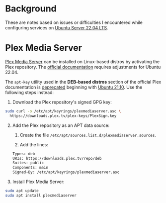# Background
These are notes based on issues or difficulties I encountered while configuring services on [Ubuntu Server 22.04 LTS](https://ubuntu.com/download/server).

# Plex Media Server
[Plex Media Server](https://www.plex.tv/media-server-downloads/#plex-media-server) can be installed on Linux-based distros by activating the Plex repository. The [official documentation](https://support.plex.tv/articles/235974187-enable-repository-updating-for-supported-linux-server-distributions/) requires adjustments for Ubuntu 22.04.

The `apt-key` utility used in the **DEB-based distros** section of the official Plex documentation is [deprecated](https://manpages.ubuntu.com/manpages/impish/man8/apt-key.8.html) beginning with [Ubuntu 21.10](https://ubuntu.com/blog/ubuntu-21-10-has-landed). Use the following steps instead:
1. Download the Plex repository's signed GPG key:
```bash
sudo curl -o /etc/apt/keyrings/plexmediaserver.asc \
  https://downloads.plex.tv/plex-keys/PlexSign.key
```
2. Add the Plex repository as an APT data source:
    1. Create the file `/etc/apt/sources.list.d/plexmediaserver.sources`.
    
    2. Add the lines:
    ```bash
    Types: deb
    URIs: https://downloads.plex.tv/repo/deb
    Suites: public
    Components: main
    Signed-By: /etc/apt/keyrings/plexmediaserver.asc
    ```
3. Install Plex Media Server:
```bash
sudo apt update
sudo apt install plexmediaserver
```